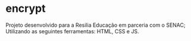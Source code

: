 # encrypt
Projeto desenvolvido para a Resilia Educação em parceria com o SENAC; Utilizando as seguintes ferramentas: HTML, CSS e JS.
